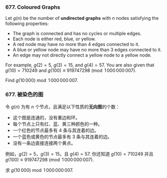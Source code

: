 ### 677. Coloured Graphs

Let $g(n)$ be the number of **undirected graphs** with $n$ nodes satisfying the following properties:

- The graph is connected and has no cycles or multiple edges.
- Each node is either red, blue, or yellow.
- A red node may have no more than 4 edges connected to it.
- A blue or yellow node may have no more than 3 edges connected to it.
- An edge may not directly connect a yellow node to a yellow node.

For example, $g(2)=5$, $g(3)=15$, and $g(4) = 57$.
You are also given that $g(10) = 710249$ and $g(100) \equiv 919747298 \pmod{1\,000\,000\,007}$.

Find $g(10\,000) \bmod 1\,000\,000\,007$.


### 677. 被染色的图

令 $g(n)$ 为有 $n$ 个节点，且满足以下性质的**无向图**的个数：

- 这个图是连通的，没有重边和环。
- 每个节点上只有红、蓝、黄三种颜色的一种。
- 一个红色的节点最多有 4 条与其连着的边。
- 一个蓝色或黄色的节点最多有 3 条与其连着的边。
- 没有一条边直接连接两个黄点。

例如，$g(2)=5$，$g(3)=15$，且 $g(4) = 57$.
你还知道 $g(10) = 710249$ 并且 $g(100) \equiv 919747298 \pmod{1\,000\,000\,007}$.

求 $g(10\,000) \bmod 1\,000\,000\,007$.

